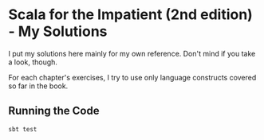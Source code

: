# Scala for the Impatient (2nd edition) - My Solutions

I put my solutions here mainly for my own reference. Don't mind if you take a look, though.

For each chapter's exercises, I try to use only language constructs covered so far in the book.

## Running the Code

```
sbt test
```
